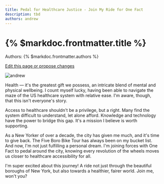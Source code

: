 ```yaml
---
title: Pedal for Healthcare Justice - Join My Ride for One Fact
description: tbd
authors: andrew
---
```


# {% $markdoc.frontmatter.title %}

Authors: {% $markdoc.frontmatter.authors %}

[Edit this page or propose changes](https://github.com/onefact/onefact.org/edit/main/pages/five-boro-bike-tour/andrew.md)

![andrew](public/images/five-boro-bike-tour/andrew.jpg)

Health — it's the greatest gift we possess, an intricate blend of mental and physical wellbeing. I count myself lucky, having been able to navigate the maze of the US healthcare system with relative ease. I'm aware, though, that this isn't everyone's story. 

Access to healthcare shouldn't be a privilege, but a right. Many find the system difficult to understand, let alone afford. Knowledge and technology have the power to bridge this gap. It's a mission I believe is worth supporting. 

As a New Yorker of over a decade, the city has given me much, and it's time to give back. The Five Boro Bike Tour has always been on my bucket list. And now, I'm not just fulfilling a personal dream. I'm joining forces with One Fact to pedal around the city, knowing every revolution of the wheels moves us closer to healthcare accessibility for all. 

I'm super excited about this journey! A ride not just through the beautiful boroughs of New York, but also towards a healthier, fairer world. Join me, won't you?

